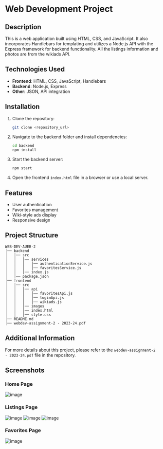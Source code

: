 # Web Development Project

## Description
This is a web application built using HTML, CSS, and JavaScript. It also incorporates Handlebars for templating and utilizes a Node.js API with the Express framework for backend functionality. All the listings information and photos are from the wikiads API.

## Technologies Used
- **Frontend**: HTML, CSS, JavaScript, Handlebars
- **Backend**: Node.js, Express
- **Other**: JSON, API integration

## Installation
1. Clone the repository:
   ```sh
   git clone <repository_url>
   ```
2. Navigate to the backend folder and install dependencies:
   ```sh
   cd backend
   npm install
   ```
3. Start the backend server:
   ```sh
   npm start
   ```
4. Open the frontend `index.html` file in a browser or use a local server.

## Features
- User authentication
- Favorites management
- Wiki-style ads display
- Responsive design

## Project Structure
```
WEB-DEV-AUEB-2
│── backend
│   │── src
│   │   │── services
│   │   │   │── authenticationService.js
│   │   │   │── favoritesService.js
│   │   │── index.js
│   │── package.json
│── frontend
│   │── src
│   │   │── api
│   │   │   │── favoritesApi.js
│   │   │   │── loginApi.js
│   │   │   │── wikiads.js
│   │   │── images
│   │   │── index.html
│   │   │── style.css
│── README.md
│── webdev-assignment-2 - 2023-24.pdf
```

## Additional Information
For more details about this project, please refer to the `webdev-assignment-2 - 2023-24.pdf` file in the repository.

## Screenshots

### Home Page
![image](https://github.com/user-attachments/assets/35f263f1-8507-4b9b-809d-e10d10fa891d)

### Listings Page
![image](https://github.com/user-attachments/assets/9ded3ada-c1e0-445c-93b5-1803317349b9)
![image](https://github.com/user-attachments/assets/c209767d-d99d-4c28-b0f5-0f9ab08a4f73)
![image](https://github.com/user-attachments/assets/b593a757-f0c6-46dc-aabd-45e388e2be25)

### Favorites Page
![image](https://github.com/user-attachments/assets/1697eade-079a-41bd-bbe0-28dbaf9ba73d)



